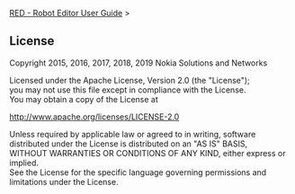 [RED - Robot Editor User Guide](index.md) >

## License

Copyright 2015, 2016, 2017, 2018, 2019 Nokia Solutions and Networks

Licensed under the Apache License, Version 2.0 (the "License");  
you may not use this file except in compliance with the License.  
You may obtain a copy of the License at

<http://www.apache.org/licenses/LICENSE-2.0>

Unless required by applicable law or agreed to in writing, software  
distributed under the License is distributed on an "AS IS" BASIS,  
WITHOUT WARRANTIES OR CONDITIONS OF ANY KIND, either express or implied.  
See the License for the specific language governing permissions and  
limitations under the License.


